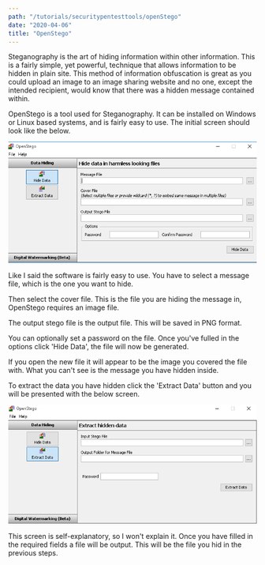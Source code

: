 ```yaml
---
path: "/tutorials/securitypentesttools/openStego"
date: "2020-04-06"
title: "OpenStego"
---
```


Steganography is the art of hiding information within other information. This is a fairly simple, yet powerful, technique that allows information to be hidden in plain site. This method of information obfuscation is great as you could upload an image to an image sharing website and no one, except the intended recipient, would know that there was a hidden message contained within.

OpenStego is a tool used for Steganography. It can be installed on Windows or Linux based systems, and is fairly easy to use. The initial screen should look like the below.

![OpenStego UI](./openStegoPics/ui1.png)

Like I said the software is fairly easy to use. You have to select a message file, which is the one you want to hide. 

Then select the cover file. This is the file you are hiding the message in, OpenStego requires an image file.

The output stego file is the output file. This will be saved in PNG format.

You can optionally set a password on the file. Once you've fulled in the options click 'Hide Data', the file will now be generated.

If you open the new file it will appear to be the image you covered the file with. What you can't see is the message you have hidden inside.

To extract the data you have hidden click the 'Extract Data' button and you will be presented with the below screen.

![OpenStego UI2](./openStegoPics/ui2.png)

This screen is self-explanatory, so I won't explain it. Once you have filled in the required fields a file will be output. This will be the file you hid in the previous steps.